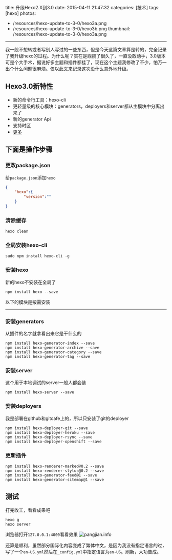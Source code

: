 title: 升级Hexo2.X到3.0
date: 2015-04-11 21:47:32
categories: [技术]
tags: [hexo]
photos:
- /resources/hexo-update-to-3-0/hexo3a.png
- /resources/hexo-update-to-3-0/hexo3b.png
thumbnail: /resources/hexo-update-to-3-0/hexo3a.png
---
我一般不想转或者写别人写过的一些东西，但是今天这篇文章算是转的，完全记录了我升级hexo的过程。为什么呢？实在是觊觎了很久了，一直没敢动手，3.0版本可是个大手术，据说好多主题和插件都挂了，现在这个主题我修改了不少，怕万一出个什么问题很麻烦。仅以此文来记录这次没什么意外地升级。

## Hexo3.0新特性
* 新的命令行工具：hexo-cli
* 更轻量级的核心模块：generators，deployers和server都从主模块中分离出来了
* 新的generator Api
* 支持时区
* [更多](https://github.com/hexojs/hexo/wiki/Breaking-Changes-in-Hexo-3.0)

<!--more-->

## 下面是操作步骤
### 更改package.json
给`package.json`添加`hexo`
```json
{
    "hexo":{
        "version":""
    }
}
```

### 清除缓存
```shell
hexo clean
```

### 全局安装hexo-cli
```shell
sudo npm install hexo-cli -g
```

### 安装hexo
新的hexo不安装在全局了
```shell
npm install hexo --save
```

以下的模块是按需安装
***
### 安装generators
从插件的名字就拿看出来它是干什么的
```shell
npm install hexo-generator-index --save
npm install hexo-generator-archive --save
npm install hexo-generator-category --save
npm install hexo-generator-tag --save
```

### 安装server
这个用于本地调试的server一般人都会装
```shell
npm install hexo-server --save
```

### 安装deployers
我是部署在github和gitcafe上的，所以只安装了git的deployer
```shell
npm install hexo-deployer-git --save
npm install hexo-deployer-heroku --save
npm install hexo-deployer-rsync --save
npm install hexo-deployer-openshift --save
```

### 更新插件
```shell
npm install hexo-renderer-marked@0.2 --save
npm install hexo-renderer-stylus@0.2 --save
npm install hexo-generator-feed@1 --save
npm install hexo-generator-sitemap@1 --save
```

## 测试
打完收工，看看成果吧

```shell
hexo g
hexo server
```

浏览器打开`127.0.0.1:4000`看看效果
![pangjian.info](/resources/hexo-update-to-3-0/pangjian.info.png)

还算是顺利，虽然部分国际化内容变成了繁体中文，是因为我没有指定语言的过，写了一个`en-US.yml`然后在`_config.yml`中指定语言为`en-US`。刷新，大功告成。
<!-- indicate-the-source -->
